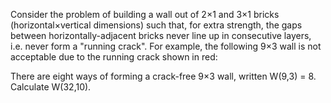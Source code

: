 
Consider the problem of building a wall out of 2&#215;1 and 3&#215;1 bricks (horizontal&#215;vertical dimensions) such that, for extra strength, the gaps between horizontally-adjacent bricks never line up in consecutive layers, i.e. never form a "running crack".
For example, the following 9&#215;3 wall is not acceptable due to the running crack shown in red:



There are eight ways of forming a crack-free 9&#215;3 wall, written W(9,3) = 8.
Calculate W(32,10).

